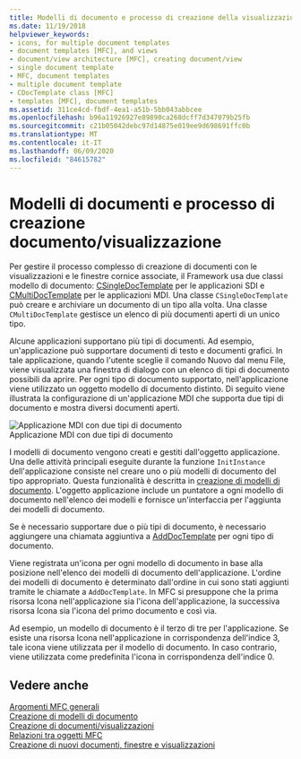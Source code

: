 ```yaml
---
title: Modelli di documento e processo di creazione della visualizzazione documento
ms.date: 11/19/2018
helpviewer_keywords:
- icons, for multiple document templates
- document templates [MFC], and views
- document/view architecture [MFC], creating document/view
- single document template
- MFC, document templates
- multiple document template
- CDocTemplate class [MFC]
- templates [MFC], document templates
ms.assetid: 311ce4cd-fbdf-4ea1-a51b-5bb043abbcee
ms.openlocfilehash: b96a11926927e89890ca268dcff7d347079b25fb
ms.sourcegitcommit: c21b05042debc97d14875e019ee9d698691ffc0b
ms.translationtype: MT
ms.contentlocale: it-IT
ms.lasthandoff: 06/09/2020
ms.locfileid: "84615782"
---
```

# <a name="document-templates-and-the-documentview-creation-process"></a>Modelli di documenti e processo di creazione documento/visualizzazione

Per gestire il processo complesso di creazione di documenti con le visualizzazioni e le finestre cornice associate, il Framework usa due classi modello di documento: [CSingleDocTemplate](reference/csingledoctemplate-class.md) per le applicazioni SDI e [CMultiDocTemplate](reference/cmultidoctemplate-class.md) per le applicazioni MDI. Una classe `CSingleDocTemplate` può creare e archiviare un documento di un tipo alla volta. Una classe `CMultiDocTemplate` gestisce un elenco di più documenti aperti di un unico tipo.

Alcune applicazioni supportano più tipi di documenti. Ad esempio, un'applicazione può supportare documenti di testo e documenti grafici. In tale applicazione, quando l'utente sceglie il comando Nuovo dal menu File, viene visualizzata una finestra di dialogo con un elenco di tipi di documento possibili da aprire. Per ogni tipo di documento supportato, nell'applicazione viene utilizzato un oggetto modello di documento distinto. Di seguito viene illustrata la configurazione di un'applicazione MDI che supporta due tipi di documento e mostra diversi documenti aperti.

![Applicazione MDI con due tipi di documento](../mfc/media/vc387h1.gif "Applicazione MDI con due tipi di documento") <br/>
Applicazione MDI con due tipi di documento

I modelli di documento vengono creati e gestiti dall'oggetto applicazione. Una delle attività principali eseguite durante la funzione `InitInstance` dell'applicazione consiste nel creare uno o più modelli di documento del tipo appropriato. Questa funzionalità è descritta in [creazione di modelli di documento](document-template-creation.md). L'oggetto applicazione include un puntatore a ogni modello di documento nell'elenco dei modelli e fornisce un'interfaccia per l'aggiunta dei modelli di documento.

Se è necessario supportare due o più tipi di documento, è necessario aggiungere una chiamata aggiuntiva a [AddDocTemplate](reference/cwinapp-class.md#adddoctemplate) per ogni tipo di documento.

Viene registrata un'icona per ogni modello di documento in base alla posizione nell'elenco dei modelli di documento dell'applicazione. L'ordine dei modelli di documento è determinato dall'ordine in cui sono stati aggiunti tramite le chiamate a `AddDocTemplate`. In MFC si presuppone che la prima risorsa Icona nell'applicazione sia l'icona dell'applicazione, la successiva risorsa Icona sia l'icona del primo documento e così via.

Ad esempio, un modello di documento è il terzo di tre per l'applicazione. Se esiste una risorsa Icona nell'applicazione in corrispondenza dell'indice 3, tale icona viene utilizzata per il modello di documento. In caso contrario, viene utilizzata come predefinita l'icona in corrispondenza dell'indice 0.

## <a name="see-also"></a>Vedere anche

[Argomenti MFC generali](general-mfc-topics.md)<br/>
[Creazione di modelli di documento](document-template-creation.md)<br/>
[Creazione di documenti/visualizzazioni](document-view-creation.md)<br/>
[Relazioni tra oggetti MFC](relationships-among-mfc-objects.md)<br/>
[Creazione di nuovi documenti, finestre e visualizzazioni](creating-new-documents-windows-and-views.md)
